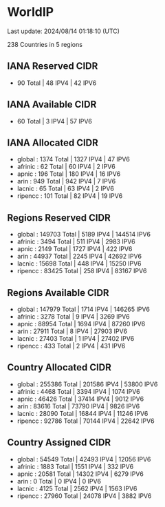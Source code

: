 # WorldIP

Last update: 2024/08/14 01:18:10 (UTC)

238 Countries in 5 regions

## IANA Reserved CIDR

- 90 Total | 48 IPV4 | 42 IPV6

## IANA Available CIDR

- 60 Total | 3 IPV4 | 57 IPV6

## IANA Allocated CIDR

- global : 1374 Total | 1327 IPV4 | 47 IPV6
- afrinic : 62 Total | 60 IPV4 | 2 IPV6
- apnic : 196 Total | 180 IPV4 | 16 IPV6
- arin : 949 Total | 942 IPV4 | 7 IPV6
- lacnic : 65 Total | 63 IPV4 | 2 IPV6
- ripencc : 101 Total | 82 IPV4 | 19 IPV6

## Regions Reserved CIDR

- global : 149703 Total | 5189 IPV4 | 144514 IPV6
- afrinic : 3494 Total | 511 IPV4 | 2983 IPV6
- apnic : 2149 Total | 1727 IPV4 | 422 IPV6
- arin : 44937 Total | 2245 IPV4 | 42692 IPV6
- lacnic : 15698 Total | 448 IPV4 | 15250 IPV6
- ripencc : 83425 Total | 258 IPV4 | 83167 IPV6

## Regions Available CIDR

- global : 147979 Total | 1714 IPV4 | 146265 IPV6
- afrinic : 3278 Total | 9 IPV4 | 3269 IPV6
- apnic : 88954 Total | 1694 IPV4 | 87260 IPV6
- arin : 27911 Total | 8 IPV4 | 27903 IPV6
- lacnic : 27403 Total | 1 IPV4 | 27402 IPV6
- ripencc : 433 Total | 2 IPV4 | 431 IPV6

## Country Allocated CIDR

- global : 255386 Total | 201586 IPV4 | 53800 IPV6
- afrinic : 4468 Total | 3394 IPV4 | 1074 IPV6
- apnic : 46426 Total | 37414 IPV4 | 9012 IPV6
- arin : 83616 Total | 73790 IPV4 | 9826 IPV6
- lacnic : 28090 Total | 16844 IPV4 | 11246 IPV6
- ripencc : 92786 Total | 70144 IPV4 | 22642 IPV6

## Country Assigned CIDR

- global : 54549 Total | 42493 IPV4 | 12056 IPV6
- afrinic : 1883 Total | 1551 IPV4 | 332 IPV6
- apnic : 20581 Total | 14302 IPV4 | 6279 IPV6
- arin : 0 Total | 0 IPV4 | 0 IPV6
- lacnic : 4125 Total | 2562 IPV4 | 1563 IPV6
- ripencc : 27960 Total | 24078 IPV4 | 3882 IPV6
